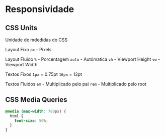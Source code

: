 # Responsividade

## CSS Units

Unidade de mdedidas do CSS

Layout Fixo
`px` - Pixels

Layout Fluido
`%` - Porcentagem
`auto` - Autómatica
`vh` - Viewport Height
`vw` - Viewport Width

Textos Fixos
`1px` = 0.75pt
`16px` = 12pt

Textos Fluidos
`em` - Multiplicado pelo pai
`rem` - Multiplicado pelo root

## CSS Media Queries

```CSS
@media (max-width: 780px) {
  html {
    font-size: 50%;
  }
}
```

